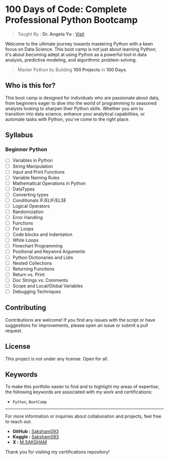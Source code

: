 # 100 Days of Code: Complete Professional Python Bootcamp

> Taught By : **Dr. Angela Yu** : [Visit](https://appbrewery.com/)

Welcome to the ultimate journey towards mastering Python with a keen focus on Data Science. This boot camp is not just about learning Python; it's about becoming adept at using Python as a powerful tool in data analysis, predictive modeling, and algorithmic problem-solving.

> Master Python by Building **100 Projects** in **100 Days**.

## Who is this for?

This boot camp is designed for individuals who are passionate about data, from beginners eager to dive into the world of programming to seasoned analysts looking to sharpen their Python skills. Whether you aim to transition into data science, enhance your analytical capabilities, or automate tasks with Python, you've come to the right place.

## Syllabus

### Beginner Python

- [ ] Variables in Python
- [ ] String Manipulation
- [ ] Input and Print Functions
- [ ] Variable Naming Rules
- [ ] Mathematical Operations in Python
- [ ] DataTypes
- [ ] Converting types
- [ ] Conditionals IF/ELIF/ELSE
- [ ] Logical Operators
- [ ] Randomization
- [ ] Error Handling
- [ ] Functions
- [ ] For Loops
- [ ] Code blocks and Indentation
- [ ] While Loops
- [ ] Flowchart Programming
- [ ] Positional and Keyword Arguments
- [ ] Python Dictionaries and Lists
- [ ] Nested Collections
- [ ] Returning Functions
- [ ] Return vs. Print
- [ ] Doc Strings vs. Comments
- [ ] Scope and Local/Global Variables
- [ ] Debugging Techniques

## Contributing

Contributions are welcome! If you find any issues with the script or have suggestions for improvements, please open an issue or submit a pull request.

## License

This project is not under any license. Open for all.

## Keywords

To make this portfolio easier to find and to highlight my areas of expertise, the following keywords are associated with my work and certifications:

- `Python`, `BootCamp`

---

For more information or inquiries about collaboration and projects, feel free to reach out:

- **GitHub :** [Saksham093](https://github.com/Saksham093)
- **Kaggle :** [Saksham093](https://www.kaggle.com/saksham093)
- **X :** [M.SAKSHAM](https://x.com/M_Saksham093)

Thank you for visiting my certifications repository!
